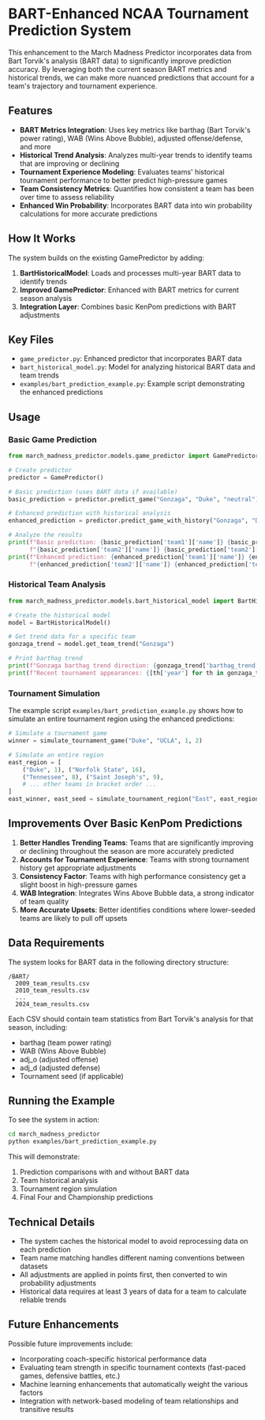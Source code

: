 # BART-Enhanced NCAA Tournament Prediction System

This enhancement to the March Madness Predictor incorporates data from Bart Torvik's analysis (BART data) to significantly improve prediction accuracy. By leveraging both the current season BART metrics and historical trends, we can make more nuanced predictions that account for a team's trajectory and tournament experience.

## Features

- **BART Metrics Integration**: Uses key metrics like barthag (Bart Torvik's power rating), WAB (Wins Above Bubble), adjusted offense/defense, and more
- **Historical Trend Analysis**: Analyzes multi-year trends to identify teams that are improving or declining
- **Tournament Experience Modeling**: Evaluates teams' historical tournament performance to better predict high-pressure games
- **Team Consistency Metrics**: Quantifies how consistent a team has been over time to assess reliability
- **Enhanced Win Probability**: Incorporates BART data into win probability calculations for more accurate predictions

## How It Works

The system builds on the existing GamePredictor by adding:

1. **BartHistoricalModel**: Loads and processes multi-year BART data to identify trends
2. **Improved GamePredictor**: Enhanced with BART metrics for current season analysis
3. **Integration Layer**: Combines basic KenPom predictions with BART adjustments

## Key Files

- `game_predictor.py`: Enhanced predictor that incorporates BART data
- `bart_historical_model.py`: Model for analyzing historical BART data and team trends
- `examples/bart_prediction_example.py`: Example script demonstrating the enhanced predictions

## Usage

### Basic Game Prediction

```python
from march_madness_predictor.models.game_predictor import GamePredictor

# Create predictor
predictor = GamePredictor()

# Basic prediction (uses BART data if available)
basic_prediction = predictor.predict_game("Gonzaga", "Duke", "neutral")

# Enhanced prediction with historical analysis
enhanced_prediction = predictor.predict_game_with_history("Gonzaga", "Duke", "neutral")

# Analyze the results
print(f"Basic prediction: {basic_prediction['team1']['name']} {basic_prediction['team1']['predicted_score']:.1f}, "
      f"{basic_prediction['team2']['name']} {basic_prediction['team2']['predicted_score']:.1f}")
print(f"Enhanced prediction: {enhanced_prediction['team1']['name']} {enhanced_prediction['team1']['predicted_score']:.1f}, "
      f"{enhanced_prediction['team2']['name']} {enhanced_prediction['team2']['predicted_score']:.1f}")
```

### Historical Team Analysis

```python
from march_madness_predictor.models.bart_historical_model import BartHistoricalModel

# Create the historical model
model = BartHistoricalModel()

# Get trend data for a specific team
gonzaga_trend = model.get_team_trend("Gonzaga")

# Print barthag trend
print(f"Gonzaga barthag trend direction: {gonzaga_trend['barthag_trend']['trend']:.4f} per year")
print(f"Recent tournament appearances: {[th['year'] for th in gonzaga_trend['tournament_history'][-5:]]}")
```

### Tournament Simulation

The example script `examples/bart_prediction_example.py` shows how to simulate an entire tournament region using the enhanced predictions:

```python
# Simulate a tournament game
winner = simulate_tournament_game("Duke", "UCLA", 1, 2)

# Simulate an entire region
east_region = [
    ("Duke", 1), ("Norfolk State", 16),
    ("Tennessee", 8), ("Saint Joseph's", 9),
    # ... other teams in bracket order ...
]
east_winner, east_seed = simulate_tournament_region("East", east_region)
```

## Improvements Over Basic KenPom Predictions

1. **Better Handles Trending Teams**: Teams that are significantly improving or declining throughout the season are more accurately predicted
2. **Accounts for Tournament Experience**: Teams with strong tournament history get appropriate adjustments
3. **Consistency Factor**: Teams with high performance consistency get a slight boost in high-pressure games
4. **WAB Integration**: Integrates Wins Above Bubble data, a strong indicator of team quality
5. **More Accurate Upsets**: Better identifies conditions where lower-seeded teams are likely to pull off upsets

## Data Requirements

The system looks for BART data in the following directory structure:

```
/BART/
  2009_team_results.csv
  2010_team_results.csv
  ...
  2024_team_results.csv
```

Each CSV should contain team statistics from Bart Torvik's analysis for that season, including:
- barthag (team power rating)
- WAB (Wins Above Bubble)
- adj_o (adjusted offense)
- adj_d (adjusted defense)
- Tournament seed (if applicable)

## Running the Example

To see the system in action:

```bash
cd march_madness_predictor
python examples/bart_prediction_example.py
```

This will demonstrate:
1. Prediction comparisons with and without BART data
2. Team historical analysis
3. Tournament region simulation
4. Final Four and Championship predictions

## Technical Details

- The system caches the historical model to avoid reprocessing data on each prediction
- Team name matching handles different naming conventions between datasets
- All adjustments are applied in points first, then converted to win probability adjustments
- Historical data requires at least 3 years of data for a team to calculate reliable trends

## Future Enhancements

Possible future improvements include:
- Incorporating coach-specific historical performance data
- Evaluating team strength in specific tournament contexts (fast-paced games, defensive battles, etc.)
- Machine learning enhancements that automatically weight the various factors
- Integration with network-based modeling of team relationships and transitive results 